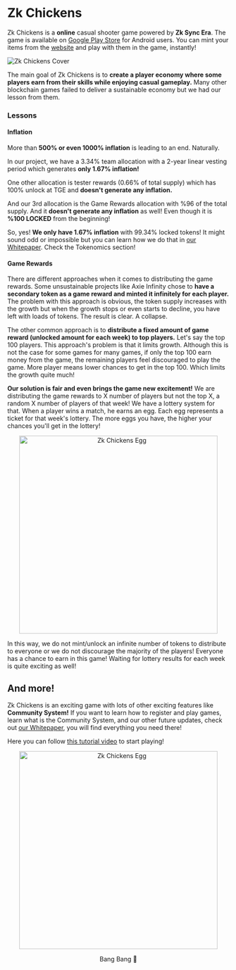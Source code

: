 # Zk Chickens
Zk Chickens is a **online** casual shooter game powered by **Zk Sync Era**. The game is available on [Google Play Store](https://play.google.com/store/apps/details?id=com.casualzkgame.zkchickens) for Android users. You can mint your items from the [website](https://zkchickens.xyz/) and play with them in the game, instantly!

![Zk Chickens Cover](/Images/Cover.png "Zk Chickens Cover")


The main goal of Zk Chickens is to **create a player economy where some players earn from their skills while enjoying casual gameplay.** Many other blockchain games failed to deliver a sustainable economy but we had our lesson from them.

### Lessons
#### Inflation
More than **500% or even 1000% inflation** is leading to an end. Naturally.

In our project, we have a 3.34% team allocation with a 2-year linear vesting period which generates **only 1.67% inflation!**

One other allocation is tester rewards (0.66% of total supply) which has 100% unlock at TGE and **doesn't generate any inflation.**

And our 3rd allocation is the Game Rewards allocation with %96 of the total supply. And it **doesn't generate any inflation** as well! Even though it is **%100 LOCKED** from the beginning!

So, yes! **We only have 1.67% inflation** with 99.34% locked tokens! It might sound odd or impossible but you can learn how we do that in [our Whitepaper](https://bora-oezenbirkan.gitbook.io/zk-chickens/). Check the Tokenomics section!

#### Game Rewards
There are different approaches when it comes to distributing the game rewards. Some unsustainable projects like Axie Infinity chose to **have a secondary token as a game reward and minted it infinitely for each player.** The problem with this approach is obvious, the token supply increases with the growth but when the growth stops or even starts to decline, you have left with loads of tokens. The result is clear. A collapse.

The other common approach is to **distribute a fixed amount of game reward (unlocked amount for each week) to top players.** Let's say the top 100 players. This approach's problem is that it limits growth. Although this is not the case for some games for many games, if only the top 100 earn money from the game, the remaining players feel discouraged to play the game. More player means lower chances to get in the top 100. Which limits the growth quite much!

**Our solution is fair and even brings the game new excitement!** We are distributing the game rewards to X number of players but not the top X, a random X number of players of that week! We have a lottery system for that. When a player wins a match, he earns an egg. Each egg represents a ticket for that week's lottery. The more eggs you have, the higher your chances you'll get in the lottery!
<p align="center">
<img src="/Images/Egg.png" alt="Zk Chickens Egg" width="450"/>
</p>
In this way, we do not mint/unlock an infinite number of tokens to distribute to everyone or we do not discourage the majority of the players! Everyone has a chance to earn in this game! Waiting for lottery results for each week is quite exciting as well!

## And more!
Zk Chickens is an exciting game with lots of other exciting features like **Community System!** If you want to learn how to register and play games, learn what is the Community System, and our other future updates, check out [our Whitepaper](https://bora-oezenbirkan.gitbook.io/zk-chickens/), you will find everything you need there!

Here you can follow [this tutorial video](https://www.youtube.com/watch?v=MR9lq-YVOF8) to start playing!

<p align="center">
<img src="/Images/Zk_Chickens.gif" alt="Zk Chickens Egg" width="450"/>
</p>
<p align="center">
Bang Bang 🔫
</p>
